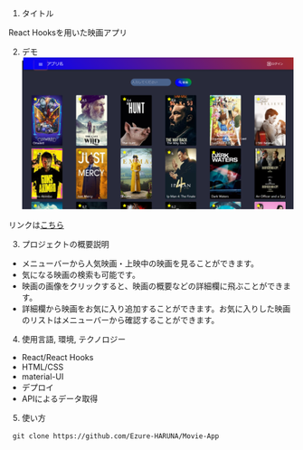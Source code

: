1. タイトル

React Hooksを用いた映画アプリ

2. デモ
![イメージ画像](./src/img/demo.png)

リンクは[こちら](https://ezure-haruna.github.io/Movie-App/)

3. プロジェクトの概要説明
- メニューバーから人気映画・上映中の映画を見ることができます。
- 気になる映画の検索も可能です。
- 映画の画像をクリックすると、映画の概要などの詳細欄に飛ぶことができます。
- 詳細欄から映画をお気に入り追加することができます。お気に入りした映画のリストはメニューバーから確認することができます。

4. 使用言語, 環境, テクノロジー
- React/React Hooks
- HTML/CSS
- material-UI
- デプロイ
- APIによるデータ取得

5. 使い方
```markdown:clone
 git clone https://github.com/Ezure-HARUNA/Movie-App
```





